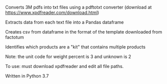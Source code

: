Converts 3M pdfs into txt files using a pdftotxt converter (download at https://www.xpdfreader.com/download.html)

Extracts data from each text file into a Pandas dataframe

Creates csv from dataframe in the format of the template downloaded from factotum

Identifies which products are a "kit" that contains multiple products


Note: the unit code for weight percent is 3 and unknown is 2

To use: must download xpdfreader and edit all file paths.

Written in Python 3.7
